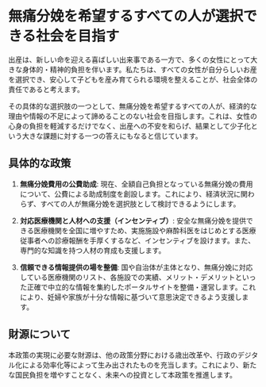 # 無痛分娩を希望するすべての人が選択できる社会を目指す

出産は、新しい命を迎える喜ばしい出来事である一方で、多くの女性にとって大きな身体的・精神的負担を伴います。私たちは、すべての女性が自分らしいお産を選択でき、安心して子どもを産み育てられる環境を整えることが、社会全体の責任であると考えます。

その具体的な選択肢の一つとして、無痛分娩を希望するすべての人が、経済的な理由や情報の不足によって諦めることのない社会を目指します。これは、女性の心身の負担を軽減するだけでなく、出産への不安を和らげ、結果として少子化という大きな課題に対する一つの答えにもなると信じています。

## 具体的な政策

1.  **無痛分娩費用の公費助成**:
    現在、全額自己負担となっている無痛分娩の費用について、公費による助成制度を創設します。これにより、経済状況に関わらず、すべての人が無痛分娩を選択肢として検討できるようにします。

2.  **対応医療機関と人材への支援（インセンティブ）**:
    安全な無痛分娩を提供できる医療機関を全国に増やすため、実施施設や麻酔科医をはじめとする医療従事者への診療報酬を手厚くするなど、インセンティブを設けます。また、専門的な知識を持つ人材の育成も支援します。

3.  **信頼できる情報提供の場を整備**:
    国や自治体が主体となり、無痛分娩に対応している医療機関のリスト、各施設での実績、メリット・デメリットといった正確で中立的な情報を集約したポータルサイトを整備・運営します。これにより、妊婦や家族が十分な情報に基づいて意思決定できるよう支援します。

## 財源について
本政策の実現に必要な財源は、他の政策分野における歳出改革や、行政のデジタル化による効率化等によって生み出されたものを充当します。これにより、新たな国民負担を増やすことなく、未来への投資として本政策を推進します。

